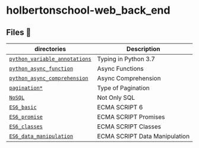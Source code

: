 # holbertonschool-web_back_end

## Files 📜

| directories                              | Description                               |
| ---------------------------------------- | ----------------------------------------- |
| [`python_variable_annotations`](https://github.com/hug0-cstrs/holbertonschool-web_back_end/tree/main/python_variable_annotations)  | Typing in Python 3.7                      |
| [`python_async_function`](https://github.com/hug0-cstrs/holbertonschool-web_back_end/tree/main/python_async_function)                 | Async Functions                           |
| [`python_async_comprehension`](https://github.com/hug0-cstrs/holbertonschool-web_back_end/tree/main/python_async_comprehension)    | Async Comprehension                       |
| [`pagination*`](https://github.com/hug0-cstrs/holbertonschool-web_back_end/tree/main/pagination)                    | Type of Pagination                        |
| [`NoSQL`](https://github.com/hug0-cstrs/holbertonschool-web_back_end/tree/main/NoSQL)                         | Not Only SQL                              |
| [`ES6_basic`](https://github.com/hug0-cstrs/holbertonschool-web_back_end/tree/main/ES6_basic)                       | ECMA SCRIPT 6                             |
| [`ES6_promise`](https://github.com/hug0-cstrs/holbertonschool-web_back_end/tree/main/ES6_promise)                    | ECMA SCRIPT Promises                      |
| [`ES6_classes`](https://github.com/hug0-cstrs/holbertonschool-web_back_end/tree/main/ES6_classes)                     | ECMA SCRIPT Classes                       |
| [`ES6_data_manipulation`](https://github.com/hug0-cstrs/holbertonschool-web_back_end/tree/main/ES6_data_manipulation)                     | ECMA SCRIPT Data Manipulation                       |
